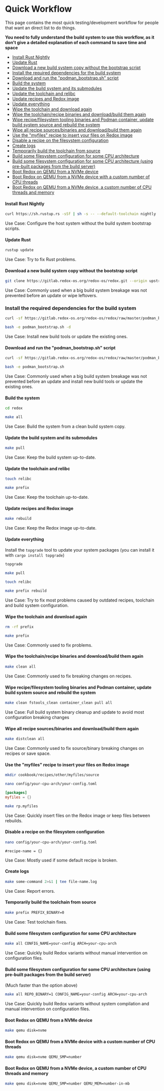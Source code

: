 # Quick Workflow

This page contains the most quick testing/development workflow for people that want an direct list to do things.

**You need to fully understand the build system to use this workflow, as it don't give a detailed explanation of each command to save time and space**

- [Install Rust Nightly](#install-rust-nightly)
- [Update Rust](#update-rust)
- [Download a new build system copy without the bootstrap script](#download-a-new-build-system-copy-without-the-bootstrap-script)
- [Install the required dependencies for the build system](#install-the-required-dependencies-for-the-build-system)
- [Download and run the "podman_bootstrap.sh" script](#download-and-run-the-podman_bootstrapsh-script)
- [Build the system](#build-the-system)
- [Update the build system and its submodules](#update-the-build-system-and-its-submodules)
- [Update the toolchain and relibc](#update-the-toolchain-and-relibc)
- [Update recipes and Redox image](#update-recipes-and-redox-image)
- [Update everything](#update-everything)
- [Wipe the toolchain and download again](#wipe-the-toolchain-and-download-again)
- [Wipe the toolchain/recipe binaries and download/build them again](#wipe-the-toolchainrecipe-binaries-and-downloadbuild-them-again)
- [Wipe recipe/filesystem tooling binaries and Podman container, update build system source and rebuild the system](#wipe-recipefilesystem-tooling-binaries-and-podman-container-update-build-system-source-and-rebuild-the-system)
- [Wipe all recipe sources/binaries and download/build them again](#wipe-all-recipe-sourcesbinaries-and-downloadbuild-them-again)
- [Use the "myfiles" recipe to insert your files on Redox image](#use-the-myfiles-recipe-to-insert-your-files-on-redox-image)
- [Disable a recipe on the filesystem configuration](#disable-a-recipe-on-the-filesystem-configuration)
- [Create logs](#create-logs)
- [Temporarily build the toolchain from source](#temporarily-build-the-toolchain-from-source)
- [Build some filesystem configuration for some CPU architecture](#build-some-filesystem-configuration-for-some-cpu-architecture)
- [Build some filesystem configuration for some CPU architecture (using pre-built packages from the build server)](#build-some-filesystem-configuration-for-some-cpu-architecture-using-pre-built-packages-from-the-build-server)
- [Boot Redox on QEMU from a NVMe device](#boot-redox-on-qemu-from-a-nvme-device)
- [Boot Redox on QEMU from a NVMe device with a custom number of CPU threads](#boot-redox-on-qemu-from-a-nvme-device-with-a-custom-number-of-cpu-threads)
- [Boot Redox on QEMU from a NVMe device, a custom number of CPU threads and memory](#boot-redox-on-qemu-from-a-nvme-device-a-custom-number-of-cpu-threads-and-memory)

#### Install Rust Nightly

```sh
curl https://sh.rustup.rs -sSf | sh -s -- --default-toolchain nightly
```

Use Case: Configure the host system without the build system bootstrap scripts.

#### Update Rust

```sh
rustup update
```

Use Case: Try to fix Rust problems.

#### Download a new build system copy without the bootstrap script

```sh
git clone https://gitlab.redox-os.org/redox-os/redox.git --origin upstream --recursive
```

Use Case: Commonly used when a big build system breakage was not prevented before an update or wipe leftovers.

### Install the required dependencies for the build system

```sh
curl -sf https://gitlab.redox-os.org/redox-os/redox/raw/master/podman_bootstrap.sh -o podman_bootstrap.sh
```

```sh
bash -e podman_bootstrap.sh -d
```

Use Case: Install new build tools or update the existing ones.

#### Download and run the "podman_bootstrap.sh" script

```sh
curl -sf https://gitlab.redox-os.org/redox-os/redox/raw/master/podman_bootstrap.sh -o podman_bootstrap.sh
```

```sh
bash -e podman_bootstrap.sh
```

Use Case: Commonly used when a big build system breakage was not prevented before an update and install new build tools or update the existing ones.

#### Build the system

```sh
cd redox
```

```sh
make all
```

Use Case: Build the system from a clean build system copy.

#### Update the build system and its submodules

```sh
make pull
```

Use Case: Keep the build system up-to-date.

#### Update the toolchain and relibc

```sh
touch relibc
```

```sh
make prefix
```

Use Case: Keep the toolchain up-to-date.

#### Update recipes and Redox image

```sh
make rebuild
```

Use Case: Keep the Redox image up-to-date.

#### Update everything

Install the `topgrade` tool to update your system packages (you can install it with `cargo install topgrade`)

```sh
topgrade
```

```sh
make pull
```

```sh
touch relibc
```

```sh
make prefix rebuild
```

Use Case: Try to fix most problems caused by outdated recipes, toolchain and build system configuration.

#### Wipe the toolchain and download again

```sh
rm -rf prefix
```

```sh
make prefix
```

Use Case: Commonly used to fix problems.

#### Wipe the toolchain/recipe binaries and download/build them again

```sh
make clean all
```

Use Case: Commonly used to fix breaking changes on recipes.

#### Wipe recipe/filesystem tooling binaries and Podman container, update build system source and rebuild the system

```sh
make clean fstools_clean container_clean pull all
```

Use Case: Full build system binary cleanup and update to avoid most configuration breaking changes

#### Wipe all recipe sources/binaries and download/build them again

```sh
make distclean all
```

Use Case: Commonly used to fix source/binary breaking changes on recipes or save space.

#### Use the "myfiles" recipe to insert your files on Redox image

```sh
mkdir cookbook/recipes/other/myfiles/source
```

```sh
nano config/your-cpu-arch/your-config.toml
```

```toml
[packages]
myfiles = {}
```

```sh
make rp.myfiles
```

Use Case: Quickly insert files on the Redox image or keep files between rebuilds.

#### Disable a recipe on the filesystem configuration

```sh
nano config/your-cpu-arch/your-config.toml
```

```
#recipe-name = {}
```

Use Case: Mostly used if some default recipe is broken.

#### Create logs

```sh
make some-command 2>&1 | tee file-name.log
```

Use Case: Report errors.

#### Temporarily build the toolchain from source

```sh
make prefix PREFIX_BINARY=0
```

Use Case: Test toolchain fixes.

#### Build some filesystem configuration for some CPU architecture

```sh
make all CONFIG_NAME=your-config ARCH=your-cpu-arch
```

Use Case: Quickly build Redox variants without manual intervention on configuration files.

#### Build some filesystem configuration for some CPU architecture (using pre-built packages from the build server)

(Much faster than the option above)

```sh
make all REPO_BINARY=1 CONFIG_NAME=your-config ARCH=your-cpu-arch
```

Use Case: Quickly build Redox variants without system compilation and manual intervention on configuration files.

#### Boot Redox on QEMU from a NVMe device

```sh
make qemu disk=nvme
```

#### Boot Redox on QEMU from a NVMe device with a custom number of CPU threads

```sh
make qemu disk=nvme QEMU_SMP=number
```

#### Boot Redox on QEMU from a NVMe device, a custom number of CPU threads and memory

```sh
make qemu disk=nvme QEMU_SMP=number QEMU_MEM=number-in-mb
```
